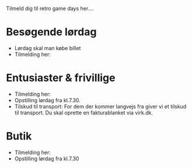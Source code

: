 <!-- BEGIN ARISE ------------------------------
Title:: "Tilmelding"

Author:: "Retro Game Days"
Description:: "Tilmelding"
Language:: "dk"
Thumbnail:: "thumbnail.png"
Published Date:: "2025-05-02"
Modified Date:: "2025-05-02"

toc:: "false"
process_markdown:: "true"
content_header:: "false"
---- END ARISE \\ DO NOT MODIFY THIS LINE ---->

Tilmeld dig til retro game days her....

# Besøgende lørdag
- Lørdag skal man købe billet
- Tilmelding her: 

# Entusiaster & frivillige
- Tilmelding her: 
- Opstilling lørdag fra kl.7.30.
- Tilskud til transport: For dem der kommer langvejs fra giver vi et tilskud til transport. Du skal oprette en fakturablanket via virk.dk.

# Butik
- Tilmelding her: 
- Opstilling lørdag fra kl.7.30
